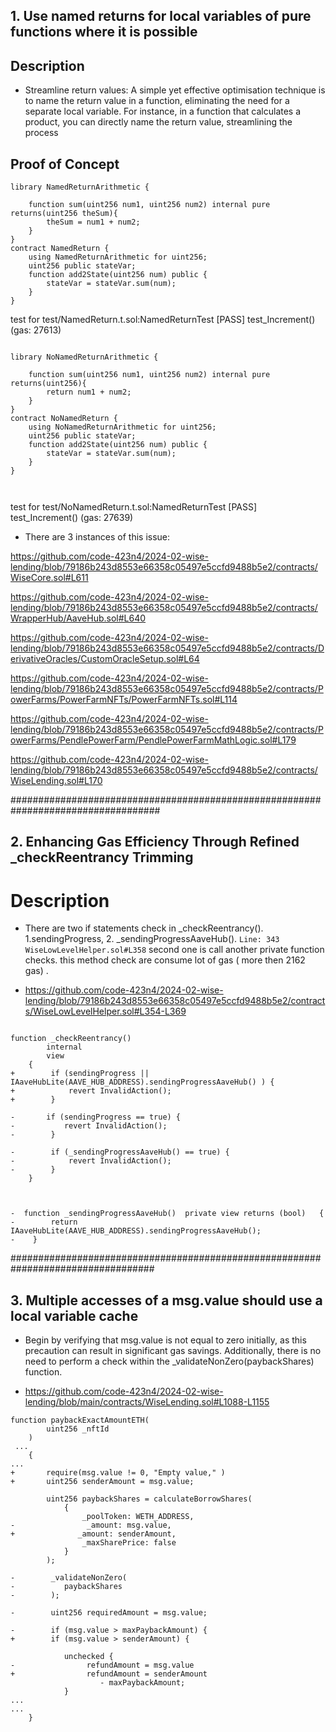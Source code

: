 ## 1. Use named returns for local variables of pure functions where it is possible

## Description

* Streamline return values: A simple yet effective optimisation technique is to name the return value in a function, eliminating the need for a separate local variable. For instance, in a function that calculates a product, you can directly name the return value, streamlining the process



##  Proof of Concept


```
library NamedReturnArithmetic {
    
    function sum(uint256 num1, uint256 num2) internal pure returns(uint256 theSum){
        theSum = num1 + num2;
    }
}
contract NamedReturn {
    using NamedReturnArithmetic for uint256;
    uint256 public stateVar;
    function add2State(uint256 num) public {
        stateVar = stateVar.sum(num);
    }
}

```

test for test/NamedReturn.t.sol:NamedReturnTest
[PASS] test_Increment() (gas: 27613)


```

library NoNamedReturnArithmetic {
    
    function sum(uint256 num1, uint256 num2) internal pure returns(uint256){
        return num1 + num2;
    }
}
contract NoNamedReturn {
    using NoNamedReturnArithmetic for uint256;
    uint256 public stateVar;
    function add2State(uint256 num) public {
        stateVar = stateVar.sum(num);
    }
}



```
test for test/NoNamedReturn.t.sol:NamedReturnTest
[PASS] test_Increment() (gas: 27639)




* There are 3 instances of this issue:


https://github.com/code-423n4/2024-02-wise-lending/blob/79186b243d8553e66358c05497e5ccfd9488b5e2/contracts/WiseCore.sol#L611



https://github.com/code-423n4/2024-02-wise-lending/blob/79186b243d8553e66358c05497e5ccfd9488b5e2/contracts/WrapperHub/AaveHub.sol#L640



https://github.com/code-423n4/2024-02-wise-lending/blob/79186b243d8553e66358c05497e5ccfd9488b5e2/contracts/DerivativeOracles/CustomOracleSetup.sol#L64



https://github.com/code-423n4/2024-02-wise-lending/blob/79186b243d8553e66358c05497e5ccfd9488b5e2/contracts/PowerFarms/PowerFarmNFTs/PowerFarmNFTs.sol#L114



https://github.com/code-423n4/2024-02-wise-lending/blob/79186b243d8553e66358c05497e5ccfd9488b5e2/contracts/PowerFarms/PendlePowerFarm/PendlePowerFarmMathLogic.sol#L179


https://github.com/code-423n4/2024-02-wise-lending/blob/79186b243d8553e66358c05497e5ccfd9488b5e2/contracts/WiseLending.sol#L170



###################################################################################

## 2. Enhancing Gas Efficiency Through Refined _checkReentrancy Trimming

# Description

* There are two if statements check in _checkReentrancy(). 1.sendingProgress, 2. _sendingProgressAaveHub(). `Line: 343 WiseLowLevelHelper.sol#L358` second one is call another private function checks. this method check are consume lot of gas ( more then 2162 gas) . 

* https://github.com/code-423n4/2024-02-wise-lending/blob/79186b243d8553e66358c05497e5ccfd9488b5e2/contracts/WiseLowLevelHelper.sol#L354-L369

``` 

function _checkReentrancy()
        internal
        view
    {
+        if (sendingProgress ||  IAaveHubLite(AAVE_HUB_ADDRESS).sendingProgressAaveHub() ) {
+            revert InvalidAction();
+        }

-		if (sendingProgress == true) {
-           revert InvalidAction();
-        }

-        if (_sendingProgressAaveHub() == true) {
-            revert InvalidAction();
-        }
    }



-  function _sendingProgressAaveHub()  private view returns (bool)   { 
-        return IAaveHubLite(AAVE_HUB_ADDRESS).sendingProgressAaveHub();
-    }

```

##################################################################################

## 3. Multiple accesses of a msg.value should use a local variable cache


* Begin by verifying that msg.value is not equal to zero initially, as this precaution can result in significant gas savings. Additionally, there is no need to perform a check within the _validateNonZero(paybackShares) function.


* https://github.com/code-423n4/2024-02-wise-lending/blob/main/contracts/WiseLending.sol#L1088-L1155

```
function paybackExactAmountETH(
        uint256 _nftId
    )
 ...
    {
...
+		require(msg.value != 0, "Empty value," )
+		uint256 senderAmount = msg.value;	

        uint256 paybackShares = calculateBorrowShares(
            {
                _poolToken: WETH_ADDRESS,
-                _amount: msg.value,
+              _amount: senderAmount,
                _maxSharePrice: false
            }
        );

-        _validateNonZero(
-           paybackShares
-        );

-        uint256 requiredAmount = msg.value;

-        if (msg.value > maxPaybackAmount) {
+        if (msg.value > senderAmount) {

            unchecked {
-                refundAmount = msg.value
+ 				 refundAmount = senderAmount
                    - maxPaybackAmount;
            }
...
...
    }

```